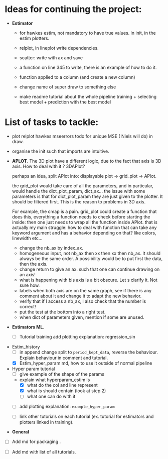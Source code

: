 # Ideas for continuing the project:


* **Estimator**
    * for hawkes estim, not mandatory to have true values. in init, in the estim plotters.
    * relplot, in lineplot write dependencies.
      
    * scatter: write with ax and save
    * a function on line 345 to write, there is an example of how to do it.
    * function applied to a column (and create a new column)
  
    * change name of super draw to something else
    * make readme tutorial about the whole pipeline training + selecting best model + prediction with the best model
      
# List of tasks to tackle:

* plot relplot hawkes mseerrors todo for unique MSE ( Niels will do) in draw.
* organise the init such that imports are intuitive.


* **APLOT**. The 3D plot have a different logic, due to the fact that axis is 3D axis. How to deal with it ? 3DAPlot?

  perhaps an idea, split APlot into: displayable plot -> grid_plot -> APlot.

  the grid_plot would take care of all the parameters, and in particular, would handle the dict_plot_param, dict_ax...
  the issue with some parameters is that for dict_plot_param they are just given to the plotter. It should be filtered
  first. This is the reason to problems in 3D axis.

  For example, the cmap is a pain. grid_plot could create a function that does this, everything a function needs to
  check before starting the inside:
  then one just needs to wrap all the function inside APlot. that is actually my main struggle: how to deal with
  function that can take any keyword argument and has a behavior depending on that? like colors, linewidth etc...

  - change the nb_ax by index_ax.
  - homogeneous input, not nb_ax then xx then xx then nb_ax. It should always be the same order. A possibility would be
    to put first the data, then the axis.
  - change return to give an ax. such that one can continue drawing on an axis!
  - what is happening with bis axis is a bit obscure. Let s clarify it. Not sure how.
  - labels when both axis are on the same graph, see if there is any comment about it and change it to adapt the new
    behavior.
  - verify that if I access a nb_ax, I also check that the number is correct!
  - put the test at the bottom into a right test.
  - when dict of parameters given, mention if some are unused.

* **Estimators ML**.
  - [ ] Tutorial training add plotting explanation: regression_sin

- Estim_history
  - [ ] in append change split to `period_kept_data`, reverse the behaviour. 
  Explain behaviour in comment and tutorial.
  - [x] Estim_hyper_param md, how to use it outside of normal pipeline
 
- Hyper param tutorial
  - [ ] give example of the shape of the params
  - explain what hyperparam_estim is
    - [x] what do the col and line represent
    - [x] what is should contain (look at step 2)
    - [ ] what one can do with it
  - [ ] add plotting explanation: `example_hyper_param`

  - [ ] link other tutorials on each tutorial (ex. tutorial for estimators and plotters linked in training).
  
* **General**
- [ ] Add md for packaging .
- [ ] Add md with list of all tutorials.

